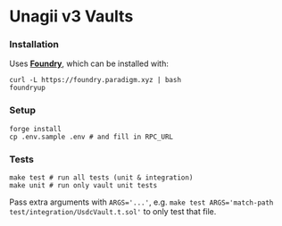 # Unagii v3 Vaults

### Installation

Uses [**Foundry**](https://github.com/foundry-rs/foundry), which can be installed with:

```shell
curl -L https://foundry.paradigm.xyz | bash
foundryup
```

### Setup

```shell
forge install
cp .env.sample .env # and fill in RPC_URL
```

### Tests

```shell
make test # run all tests (unit & integration)
make unit # run only vault unit tests
```

Pass extra arguments with `ARGS='...'`, e.g. `make test ARGS='match-path test/integration/UsdcVault.t.sol'` to only test that file.
